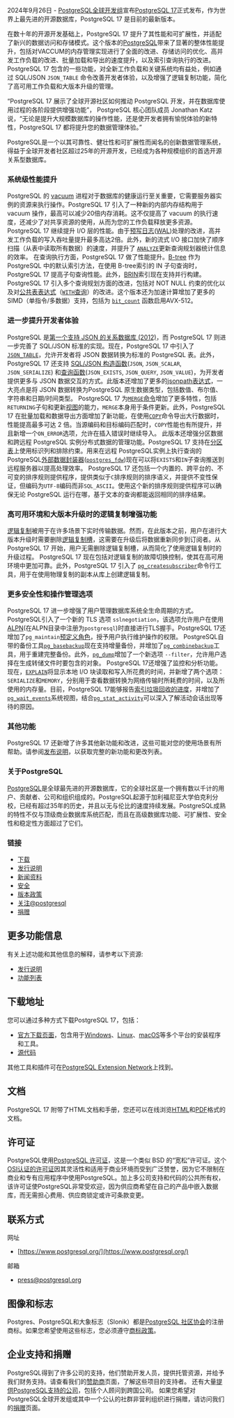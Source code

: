 2024年9月26日 - [PostgreSQL全球开发组](https://www.postgresql.org)宣布[PostgreSQL 17]((https://www.postgresql.org/docs/17/release-17.html))正式发布，作为世界上最先进的开源数据库，PostgreSQL 17 是目前的最新版本。

在数十年的开源开发基础上，PostgreSQL 17 提升了其性能和可扩展性，并适配了新兴的数据访问和存储模式。这个版本的[PostgreSQL](https://www.postgresql.org)带来了显著的整体性能提升，包括对VACCUM的内存管理实现进行了全面的改进、存储访问的优化、高并发工作负载的改进、批量加载和导出的速度提升，以及索引查询执行的改进。PostgreSQL 17 包含的一些功能，对全新工作负载和关键系统均有益处，例如通过 SQL/JSON `JSON_TABLE` 命令改善开发者体验，以及增强了逻辑复制功能，简化了高可用工作负载和大版本升级的管理。

“PostgreSQL 17 展示了全球开源社区如何推动 PostgreSQL 开发，并在数据库使用过程的各阶段提供增强功能”， PostgreSQL 核心团队成员 Jonathan Katz 说，“无论是提升大规模数据库的操作性能，还是使开发者拥有愉悦体验的新特性，PostgreSQL 17 都将提升您的数据管理体验。”

PostgreSQL是一个以其可靠性、健壮性和可扩展性而闻名的创新数据管理系统，得益于全球开发者社区超过25年的开源开发，已经成为各种规模组织的首选开源关系型数据库。

### 系统级性能提升
PostgreSQL 的 [vacuum](https://www.postgresql.org/docs/17/routine-vacuuming.html) 进程对于数据库的健康运行至关重要，它需要服务器实例的资源来执行操作。PostgreSQL 17 引入了一种新的内部内存结构用于 vacuum 操作，最高可以减少20倍内存消耗。这不仅提高了 vacuum 的执行速度，还减少了对共享资源的使用，从而为您的工作负载释放更多资源。
PostgreSQL 17 继续提升 I/O 层的性能。由于[预写日志](https://www.postgresql.org/docs/17/wal-intro.html)([WAL](https://www.postgresql.org/docs/17/wal-intro.html))处理的改进，高并发工作负载的写入吞吐量提升最多高达2倍。此外，新的流式 I/O 接口加快了顺序扫描（从表中读取所有数据）的速度，并提升了 [`ANALYZE`](https://www.postgresql.org/docs/17/sql-analyze.html)更新查询规划器统计信息的效率。
在查询执行方面，PostgreSQL 17 做了性能提升。[B-tree](https://www.postgresql.org/docs/17/indexes-types.html#INDEXES-TYPES-BTREE) 作为 PostgreSQL 中的默认索引方法，在使用 B-tree索引的 IN 子句查询时，PostgreSQL 17 提高子句查询性能。此外，[BRIN](https://www.postgresql.org/docs/17/brin.html)索引现在支持并行构建。PostgreSQL 17 引入多个查询规划方面的改进，包括对 NOT NULL 约束的优化以及对[公共表表达式](https://www.postgresql.org/docs/17/queries-with.html)（[`WITH`查询](https://www.postgresql.org/docs/17/queries-with.html)）的改进。这个版本还为加速计算增加了更多的 SIMD（单指令/多数据）支持，包括为 [`bit_count`](https://www.postgresql.org/docs/17/functions-bitstring.html) 函数启用AVX-512。

### 进一步提升开发者体验
PostgreSQL 是[第一个支持 JSON 的关系数据库 (2012)](https://www.postgresql.org/about/news/postgresql-92-released-1415/)，而 PostgreSQL 17 则进一步完善了 SQL/JSON 标准的实现。现在，PostgreSQL 17 中引入了[`JSON_TABLE`](https://www.postgresql.org/docs/17/functions-json.html#FUNCTIONS-SQLJSON-TABLE)，允许开发者将 JSON 数据转换为标准的 PostgreSQL 表。此外，PostgreSQL 17 还支持 [SQL/JSON 构造函数](https://www.postgresql.org/docs/17/functions-json.html#FUNCTIONS-JSON-CREATION-TABLE)(`JSON`, `JSON_SCALAR`, `JSON_SERIALIZE`) 和[查询函数](https://www.postgresql.org/docs/17/functions-json.html#SQLJSON-QUERY-FUNCTIONS)(`JSON_EXISTS`, `JSON_QUERY`, `JSON_VALUE`)，为开发者提供更多与 JSON 数据交互的方式。此版本还增加了更多的[jsonpath表达式](https://www.postgresql.org/docs/17/functions-json.html#FUNCTIONS-SQLJSON-PATH-OPERATORS)，一大亮点是将 JSON 数据转换为PostgreSQL 原生数据类型，包括数值、布尔值、字符串和日期/时间类型。
PostgreSQL 17 为[`MERGE`命令](https://www.postgresql.org/docs/17/sql-merge.html)增加了更多特性，包括 `RETURNING`子句和更新[视图](https://www.postgresql.org/docs/17/sql-createview.html)的能力，`MERGE`本身用于条件更新。此外，PostgreSQL 17 在批量加载和数据导出方面增加了新功能，在使用[`COPY`](https://www.postgresql.org/docs/17/sql-copy.html)命令导出大行数据时，性能提高最多可达 2 倍。当源编码和目标编码匹配时，`COPY`性能也有所提升，并且新增一个`ON_ERROR`选项，允许在插入错误时继续导入。
此版本还增强分区数据和跨远程 PostgreSQL 实例分布式数据的管理功能。PostgreSQL 17 支持在[分区表](https://www.postgresql.org/docs/17/ddl-partitioning.html)上使用标识列和排除约束。用来在远程 PostgreSQL实例上执行查询的PostgreSQL[外部数据封装器]((https://www.postgresql.org/docs/17/postgres-fdw.html))([`postgres_fdw`](https://www.postgresql.org/docs/17/postgres-fdw.html))现在可以将`EXISTS`和`IN`子查询推送到远程服务器以提高处理效率。
PostgreSQL 17 还包括一个内置的、跨平台的、不可变的排序规则提供程序，提供类似于`C`排序规则的排序语义，并提供不变性保证，但编码为`UTF-8`编码而非`SQL_ASCII`。使用这个新的排序规则提供程序可以确保无论 PostgreSQL 运行在哪，基于文本的查询都能返回相同的排序结果。

### 高可用环境和大版本升级时的逻辑复制增强功能

[逻辑复制](https://www.postgresql.org/docs/17/logical-replication.html)被用于在许多场景下实时传输数据。然而，在此版本之前，用户在进行大版本升级时需要删除[逻辑复制槽](https://www.postgresql.org/docs/17/logical-replication-subscription.html#LOGICAL-REPLICATION-SUBSCRIPTION-SLOT)，这需要在升级后将数据重新同步到订阅者。从 PostgreSQL 17 开始，用户无需删除逻辑复制槽，从而简化了使用逻辑复制时的升级过程。
PostgreSQL 17 现在包括对逻辑复制的故障切换控制，使其在高可用环境中更加可靠。此外，PostgreSQL 17 引入了 [`pg_createsubscriber`](https://www.postgresql.org/docs/17/app-pgcreatesubscriber.html)命令行工具，用于在使用物理复制的副本从库上创建逻辑复制。

### 更多安全性和操作管理选项

PostgreSQL 17 进一步增强了用户管理数据库系统全生命周期的方式。PostgreSQL引入了一个新的 TLS 选项 
`sslnegotiation`，该选项允许用户在使用[ALPN](https://en.wikipedia.org/wiki/Application-Layer_Protocol_Negotiation)(在ALPN目录中注册为`postgresql`)时直接进行TLS握手。PostgreSQL 17还增加了`pg_maintain`[预定义角色](https://www.postgresql.org/docs/17/predefined-roles.html)，授予用户执行维护操作的权限。
PostgreSQL自带的备份工具[`pg_basebackup`](https://www.postgresql.org/docs/17/app-pgbasebackup.html)现在支持增量备份，并增加了[`pg_combinebackup`](https://www.postgresql.org/docs/17/app-pgcombinebackup.html)工具，用于重建完整备份。此外，[`pg_dump`](https://www.postgresql.org/docs/17/app-pgdump.html)增加了一个新选项 `--filter`，允许用户选择在生成转储文件时要包含的对象。
PostgreSQL 17还增强了监控和分析功能。现在，[`EXPLAIN`](https://www.postgresql.org/docs/17/sql-explain.html)将显示本地 I/O 块读取和写入所花费的时间，并新增了两个选项：`SERIALIZE`和`MEMORY`，分别用于查看数据转换为网络传输时所耗费的时间，以及所使用的内存量。目前，PostgreSQL 17能够报告[索引垃圾回收的进度](https://www.postgresql.org/docs/17/progress-reporting.html#VACUUM-PROGRESS-REPORTING)，并增加了[`pg_wait_events`](https://www.postgresql.org/docs/17/view-pg-wait-events.html)系统视图，结合[`pg_stat_activity`](https://www.postgresql.org/docs/17/monitoring-stats.html#MONITORING-PG-STAT-ACTIVITY-VIEW)可以深入了解活动会话出现等待的原因。

### 其他功能
PostgreSQL 17 还新增了许多其他新功能和改进，这些可能对您的使用场景有所帮助。请参阅[发布说明](https://www.postgresql.org/docs/17/release-17.html)，以获取完整的新功能和更改列表。

###  关于PostgreSQL
[PostgreSQL](https://www.postgresql.org)是全球最先进的开源数据库，它的全球社区是一个拥有数以千计的用户、贡献者、公司和组织组成的。PostgreSQL起源于加利福尼亚大学伯克利分校，已经有超过35年的历史，并且以无与伦比的速度持续发展。PostgreSQL成熟的特性不仅与顶级商业数据库系统匹配，而且在高级数据库功能、可扩展性、安全性和稳定性方面超过了它们。

### 链接
* [下载](https://www.postgresql.org/download/)
* [发行说明](https://www.postgresql.org/docs/17/release-17.html)
* [新闻资料](https://www.postgresql.org/about/press/)
* [安全](https://www.postgresql.org/support/security/)
* [版本政策](https://www.postgresql.org/support/versioning/)
* [关注@postgresql](https://twitter.com/postgresql)
* [捐赠](https://www.postgresql.org/about/donate/)

## 更多功能信息
有关上述功能和其他信息的解释，请参考以下资源:
* [发行说明](https://www.postgresql.org/docs/17/release-17.html)
* [功能列表](https://www.postgresql.org/about/featurematrix/)
  
## 下载地址

您可以通过多种方式下载PostgreSQL 17，包括：
* [官方下载页面](https://www.postgresql.org/download/)，包含用于[Windows](https://www.postgresql.org/download/windows/)、[Linux](https://www.postgresql.org/download/linux/)、[macOS](https://www.postgresql.org/download/macosx/)等多个平台的安装程序和工具。
* [源代码](https://www.postgresql.org/ftp/source/v17.0)

其他工具和插件可在[PostgreSQL Extension Network](http://pgxn.org/)上找到。

## 文档

PostgreSQL 17 附带了HTML文档和手册，您还可以在线浏览[HTML](https://www.postgresql.org/docs/17/)和[PDF](https://www.postgresql.org/files/documentation/pdf/17/postgresql-17-US.pdf)格式的文档。

## 许可证

PostgreSQL使用[PostgreSQL 许可证](https://www.postgresql.org/about/licence/)，这是一个类似 BSD 的“宽松”许可证。这个[OSI认证的许可证](http://www.opensource.org/licenses/postgresql/)因其灵活性和适用于商业环境而受到广泛赞誉，因为它不限制在商业和专有应用程序中使用PostgreSQL。加上多公司支持和代码的公共所有权，该许可证使PostgreSQL非常受欢迎，因为供应商希望在自己的产品中嵌入数据库，而无需担心费用、供应商锁定或许可条款变更。

## 联系方式


网址
* [https://www.postgresql.org/](https://www.postgresql.org/)

邮箱
* [press@postgresql.org](mailto:press@postgresql.org)

## 图像和标志

Postgres、PostgreSQL和大象标志（Slonik）都是[PostgreSQL 社区协会](https://www.postgres.ca)的注册商标。如果您希望使用这些标志，您必须遵守[商标政策](https://www.postgresql.org/about/policies/trademarks/)。

## 企业支持和捐赠

PostgreSQL得到了许多公司的支持，他们赞助开发人员，提供托管资源，并给予我们财务支持。请查看我们的[赞助商](https://www.postgresql.org/support/professional_support/)页面，了解这些项目的支持者。
还有大量[提供PostgreSQL支持的公司](https://www.postgresql.org/support/professional_support/)，包括个人顾问到跨国公司。
如果您希望对PostgreSQL全球开发组或其中一个公认的社群非营利组织进行捐赠，请访问我们的[捐赠](https://www.postgresql.org/about/donate/)页面。